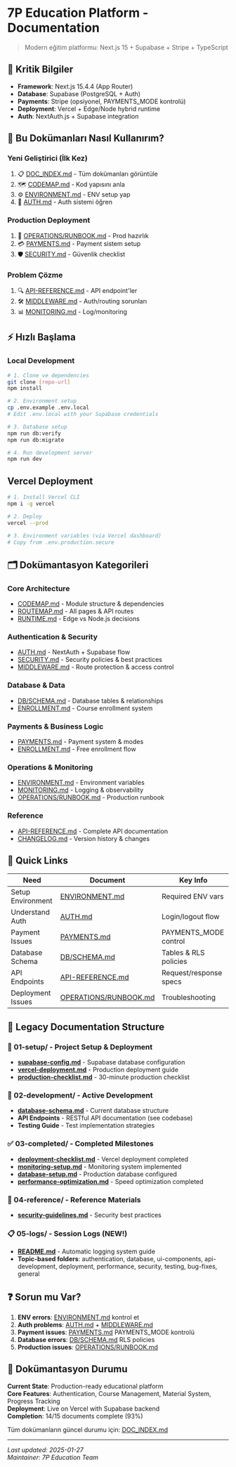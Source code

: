 # 7P Education Platform - Documentation

> Modern eğitim platformu: Next.js 15 + Supabase + Stripe + TypeScript

## 🚀 Kritik Bilgiler

- **Framework**: Next.js 15.4.4 (App Router)
- **Database**: Supabase (PostgreSQL + Auth)
- **Payments**: Stripe (opsiyonel, PAYMENTS_MODE kontrolü)
- **Deployment**: Vercel + Edge/Node hybrid runtime
- **Auth**: NextAuth.js + Supabase integration

## 📖 Bu Dokümanları Nasıl Kullanırım?

### Yeni Geliştirici (İlk Kez)
1. 📋 [DOC_INDEX.md](./DOC_INDEX.md) - Tüm dokümanları görüntüle
2. 🗺️ [CODEMAP.md](./CODEMAP.md) - Kod yapısını anla
3. ⚙️ [ENVIRONMENT.md](./ENVIRONMENT.md) - ENV setup yap
4. 🔐 [AUTH.md](./AUTH.md) - Auth sistemi öğren

### Production Deployment
1. 🚀 [OPERATIONS/RUNBOOK.md](./OPERATIONS/RUNBOOK.md) - Prod hazırlık
2. 💳 [PAYMENTS.md](./PAYMENTS.md) - Payment sistem setup
3. 🛡️ [SECURITY.md](./SECURITY.md) - Güvenlik checklist

### Problem Çözme
1. 🔍 [API-REFERENCE.md](./API-REFERENCE.md) - API endpoint'ler
2. 🛠️ [MIDDLEWARE.md](./MIDDLEWARE.md) - Auth/routing sorunları
3. 📊 [MONITORING.md](./MONITORING.md) - Log/monitoring

## ⚡ Hızlı Başlama

### Local Development
```bash
# 1. Clone ve dependencies
git clone [repo-url]
npm install

# 2. Environment setup
cp .env.example .env.local
# Edit .env.local with your Supabase credentials

# 3. Database setup
npm run db:verify
npm run db:migrate

# 4. Run development server
npm run dev
```

## Vercel Deployment
```bash
# 1. Install Vercel CLI
npm i -g vercel

# 2. Deploy
vercel --prod

# 3. Environment variables (via Vercel dashboard)
# Copy from .env.production.secure
```

## 🗂️ Dokümantasyon Kategorileri

### Core Architecture
- [CODEMAP.md](./CODEMAP.md) - Module structure & dependencies
- [ROUTEMAP.md](./ROUTEMAP.md) - All pages & API routes
- [RUNTIME.md](./RUNTIME.md) - Edge vs Node.js decisions

### Authentication & Security
- [AUTH.md](./AUTH.md) - NextAuth + Supabase flow
- [SECURITY.md](./SECURITY.md) - Security policies & best practices
- [MIDDLEWARE.md](./MIDDLEWARE.md) - Route protection & access control

### Database & Data
- [DB/SCHEMA.md](./DB/SCHEMA.md) - Database tables & relationships
- [ENROLLMENT.md](./ENROLLMENT.md) - Course enrollment system

### Payments & Business Logic
- [PAYMENTS.md](./PAYMENTS.md) - Payment system & modes
- [ENROLLMENT.md](./ENROLLMENT.md) - Free enrollment flow

### Operations & Monitoring
- [ENVIRONMENT.md](./ENVIRONMENT.md) - Environment variables
- [MONITORING.md](./MONITORING.md) - Logging & observability
- [OPERATIONS/RUNBOOK.md](./OPERATIONS/RUNBOOK.md) - Production runbook

### Reference
- [API-REFERENCE.md](./API-REFERENCE.md) - Complete API documentation
- [CHANGELOG.md](../CHANGELOG.md) - Version history & changes

## 🔗 Quick Links

| Need | Document | Key Info |
|------|----------|----------|
| Setup Environment | [ENVIRONMENT.md](./ENVIRONMENT.md) | Required ENV vars |
| Understand Auth | [AUTH.md](./AUTH.md) | Login/logout flow |
| Payment Issues | [PAYMENTS.md](./PAYMENTS.md) | PAYMENTS_MODE control |
| Database Schema | [DB/SCHEMA.md](./DB/SCHEMA.md) | Tables & RLS policies |
| API Endpoints | [API-REFERENCE.md](./API-REFERENCE.md) | Request/response specs |
| Deployment Issues | [OPERATIONS/RUNBOOK.md](./OPERATIONS/RUNBOOK.md) | Troubleshooting |

## 🧭 Legacy Documentation Structure

### 🚀 01-setup/ - Project Setup & Deployment
- **[supabase-config.md](./01-setup/supabase-config.md)** - Supabase database configuration
- **[vercel-deployment.md](./01-setup/vercel-deployment.md)** - Production deployment guide
- **[production-checklist.md](./01-setup/production-checklist.md)** - 30-minute production checklist

### 🔧 02-development/ - Active Development
- **[database-schema.md](./02-development/database-schema.md)** - Current database structure
- **API Endpoints** - RESTful API documentation (see codebase)
- **Testing Guide** - Test implementation strategies

### ✅ 03-completed/ - Completed Milestones
- **[deployment-checklist.md](./03-completed/deployment-checklist.md)** - Vercel deployment completed
- **[monitoring-setup.md](./03-completed/monitoring-setup.md)** - Monitoring system implemented
- **[database-setup.md](./03-completed/database-setup.md)** - Production database configured
- **[performance-optimization.md](./03-completed/performance-optimization.md)** - Speed optimization completed

### 📖 04-reference/ - Reference Materials
- **[security-guidelines.md](./04-reference/security-guidelines.md)** - Security best practices

### 📋 05-logs/ - Session Logs (NEW!)
- **[README.md](./05-logs/README.md)** - Automatic logging system guide
- **Topic-based folders**: authentication, database, ui-components, api-development, deployment, performance, security, testing, bug-fixes, general

## ❓ Sorun mu Var?

1. **ENV errors**: [ENVIRONMENT.md](./ENVIRONMENT.md) kontrol et
2. **Auth problems**: [AUTH.md](./AUTH.md) + [MIDDLEWARE.md](./MIDDLEWARE.md)
3. **Payment issues**: [PAYMENTS.md](./PAYMENTS.md) PAYMENTS_MODE kontrolü
4. **Database errors**: [DB/SCHEMA.md](./DB/SCHEMA.md) RLS policies
5. **Production issues**: [OPERATIONS/RUNBOOK.md](./OPERATIONS/RUNBOOK.md)

## 📝 Dokümantasyon Durumu

**Current State**: Production-ready educational platform  
**Core Features**: Authentication, Course Management, Material System, Progress Tracking  
**Deployment**: Live on Vercel with Supabase backend  
**Completion**: 14/15 documents complete (93%)

Tüm dokümanların güncel durumu için: [DOC_INDEX.md](./DOC_INDEX.md)

---
*Last updated: 2025-01-27*  
*Maintainer: 7P Education Team*